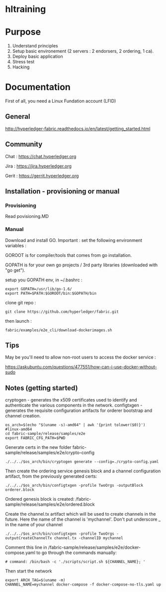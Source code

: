 # hltraining

# Purpose
1. Understand principles
2. Setup basic environement (2 servers : 2 endorsers, 2 ordering, 1 ca).
3. Deploy basic application
4. Stress test
5. Hacking


# Documentation

First of all, you need a Linux Fundation account (LFID)

## General
http://hyperledger-fabric.readthedocs.io/en/latest/getting_started.html

## Community
Chat : https://chat.hyperledger.org

Jira : https://jira.hyperledger.org

Gerit : https://gerrit.hyperledger.org

## Installation - provisioning or manual

### Provisioning

Read povisioning.MD

### Manual

Download and install GO.
Important : set the following environment variables :

GOROOT is for compiler/tools that comes from go installation.

GOPATH is for your own go projects / 3rd party libraries (downloaded with "go get").

setup you GOPATH env, in ~/.bashrc :

    export GOPATH=/usr/lib/go-1.6/
    export PATH=$PATH:$GOROOT/bin:$GOPATH/bin

clone git repo :

    git clone https://github.com/hyperledger/fabric.git

then launch :

    fabric/examples/e2e_cli/download-dockerimages.sh

## Tips
May be you'll need to allow non-root users to access the docker service :

https://askubuntu.com/questions/477551/how-can-i-use-docker-without-sudo

## Notes (getting started)

cryptogen - generates the x509 certificates used to identify and authenticate the various components in the network.
configtxgen - generates the requisite configuration artifacts for orderer bootstrap and channel creation.

    os_arch=$(echo "$(uname -s)-amd64" | awk '{print tolower($0)}')    #linux-amd64
    cd fabric-sample/release/samples/e2e
    export FABRIC_CFG_PATH=$PWD

Generate certs in the new folder fabric-sample/release/samples/e2e/crypto-config

    ./../../$os_arch/bin/cryptogen generate --config=./crypto-config.yaml

Then create the ordering service genesis block and a channel configuration artifact, from the previously generated certs:

    ./../../$os_arch/bin/configtxgen -profile TwoOrgs -outputBlock orderer.block

Ordered genesis block is created: /fabric-sample/release/samples/e2e/ordered.block

Create the channel.tx artifact which will be used to create channels in the future. Here the name of the channel is 'mychannel'. Don't put underscore _ in the name of your channel

    ./../../$os_arch/bin/configtxgen -profile TwoOrgs -outputCreateChannelTx channel.tx -channelID mychannel

Comment this line in /fabric-sample/release/samples/e2e/docker-compose.yaml to go through the commands manually:

    # command: /bin/bash -c './scripts/script.sh ${CHANNEL_NAME}; '

Then start the network

    export ARCH_TAG=$(uname -m)
    CHANNEL_NAME=mychannel docker-compose -f docker-compose-no-tls.yaml up
